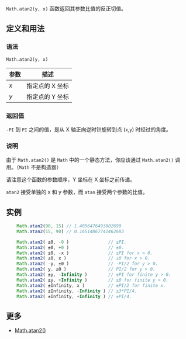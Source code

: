`Math.atan2(y, x)` 函数返回其参数比值的反正切值。

## 定义和用法

### 语法

`Math.atan2(y, x)`

| 参数 | 描述 |
| --- | --- |
| _x_ | 指定点的 X 坐标 |
| _y_ | 指定点的 Y 坐标 |

### 返回值

`-PI` 到 `PI` 之间的值，是从 X 轴正向逆时针旋转到点 (`x`,`y`) 时经过的角度。

### 说明

由于 `Math.atan2()` 是 `Math` 中的一个静态方法，你应该通过 `Math.atan2()` 调用。（`Math` 不是构造器）

请注意这个函数的参数顺序，Y 坐标在 X 坐标之前传递。

`atan2` 接受单独的 x 和 y 参数，而 `atan` 接受两个参数的比值。

## 实例

```javascript
    Math.atan2(90, 15) // 1.4056476493802699
    Math.atan2(15, 90) // 0.16514867741462683

    Math.atan2( ±0, -0 )               // ±PI.
    Math.atan2( ±0, +0 )               // ±0.
    Math.atan2( ±0, -x )               // ±PI for x > 0.
    Math.atan2( ±0, x )                // ±0 for x > 0.
    Math.atan2( -y, ±0 )               // -PI/2 for y > 0.
    Math.atan2( y, ±0 )                // PI/2 for y > 0.
    Math.atan2( ±y, -Infinity )        // ±PI for finite y > 0.
    Math.atan2( ±y, +Infinity )        // ±0 for finite y > 0.
    Math.atan2( ±Infinity, x )         // ±PI/2 for finite x.
    Math.atan2( ±Infinity, -Infinity ) // ±3*PI/4.
    Math.atan2( ±Infinity, +Infinity ) // ±PI/4.
```

## 更多

*   [Math.atan2()](https://developer.mozilla.org/zh-CN/docs/Web/JavaScript/Reference/Global_Objects/Math/atan2)